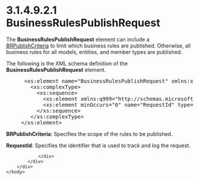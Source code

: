 <html dir="LTR" xmlns:mshelp="http://msdn.microsoft.com/mshelp" xmlns:ddue="http://ddue.schemas.microsoft.com/authoring/2003/5" xmlns:xlink="http://www.w3.org/1999/xlink" xmlns:tool="http://www.microsoft.com/tooltip">
    <head>
        <meta http-equiv="Content-Type" content="text/html; CHARSET=utf-8"></meta>
        <meta name="save" content="history"></meta>
        <title>3.1.4.9.2.1 BusinessRulesPublishRequest</title>
        <xml>
            <mshelp:toctitle title="3.1.4.9.2.1 BusinessRulesPublishRequest"></mshelp:toctitle>
            <mshelp:rltitle title="[MS-SSMDSWS-15]: BusinessRulesPublishRequest"></mshelp:rltitle>
            <mshelp:keyword index="A" term="0ed23f7e-2814-415a-a824-4eb1b353c76a"></mshelp:keyword>
            <mshelp:attr name="DCSext.ContentType" value="open specification"></mshelp:attr>
            <mshelp:attr name="AssetID" value="0ed23f7e-2814-415a-a824-4eb1b353c76a"></mshelp:attr>
            <mshelp:attr name="TopicType" value="kbRef"></mshelp:attr>
            <mshelp:attr name="DCSext.Title" value="[MS-SSMDSWS-15]: BusinessRulesPublishRequest" />
        </xml>
    </head>
    <body>
        <div id="header">
            <h1 class="heading">3.1.4.9.2.1 BusinessRulesPublishRequest</h1>
        </div>
        <div id="mainSection">
            <div id="mainBody">
                <div id="allHistory" class="saveHistory"></div>
                <div id="sectionSection0" class="section" name="collapseableSection">
                    

<p>The <b>BusinessRulesPublishRequest</b> element can include a
<a href="6d34fe5f-2392-4f2c-949a-e6e111f610d2.html">BRPublishCriteria</a> to
limit which business rules are published. Otherwise, all business rules for all
models, entities, and member types are published.</p>

<p>The following is the XML schema definition of the <b>BusinessRulesPublishRequest</b>
element.</p>

<dl>
<dd>
<div><pre> &lt;xs:element name=&quot;BusinessRulesPublishRequest&quot; xmlns:xs=&quot;http://www.w3.org/2001/XMLSchema&quot;&gt;
   &lt;xs:complexType&gt;
     &lt;xs:sequence&gt;
       &lt;xs:element xmlns:q999=&quot;http://schemas.microsoft.com/sqlserver/masterdataservices/2009/09&quot; minOccurs=&quot;0&quot; name=&quot;BRPublishCriteria&quot; nillable=&quot;true&quot; type=&quot;q999:BRPublishCriteria&quot; /&gt;
       &lt;xs:element minOccurs=&quot;0&quot; name=&quot;RequestId&quot; type=&quot;ser:guid&quot; /&gt;
     &lt;/xs:sequence&gt;
   &lt;/xs:complexType&gt;
&lt;/xs:element&gt;
</pre></div>
</dd></dl>

<p><b>BRPublishCriteria</b>: Specifies the scope of the
rules to be published.</p>

<p><b>RequestId</b>: Specifies the identifier that is
used to track and log the request.</p>


                </div>
            </div>
        </div>
    </body>
</html>